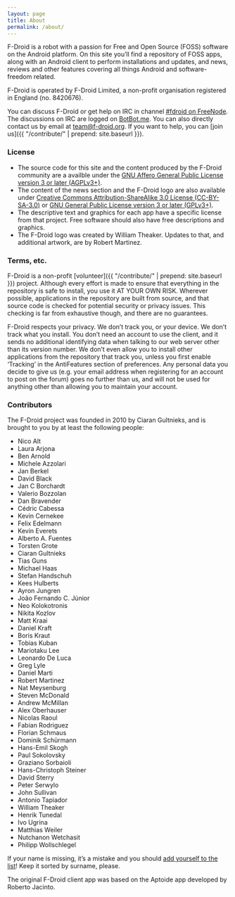 ```yaml
---
layout: page
title: About
permalink: /about/
---
```


F-Droid is a robot with a passion for Free and Open Source (FOSS) software on the Android platform. On this site you’ll find a repository of FOSS apps, along with an Android client to perform installations and updates, and news, reviews and other features covering all things Android and software-freedom related.

F-Droid is operated by F-Droid Limited, a non-profit organisation registered in England (no. 8420676).

You can discuss F-Droid or get help on IRC in channel [#fdroid on FreeNode](https://webchat.freenode.net/?channels=%23fdroid). The discussions on IRC are logged on [BotBot.me](https://botbot.me/freenode/fdroid). You can also directly contact us by email at [team@f-droid.org](mailto:team@f-droid.org). If you want to help, you can [join us]({{ "/contribute/" | prepend: site.baseurl }}).

### License

* The source code for this site and the content produced by the F-Droid community are a availble under the [GNU Affero General Public License version 3 or later (AGPLv3+)](https://www.gnu.org/licenses/agpl-3.0.html).
* The content of the news section and the F-Droid logo are also available under [Creative Commons Attribution-ShareAlike 3.0 License (CC-BY-SA-3.0)](http://creativecommons.org/licenses/by-sa/3.0/) or [GNU General Public License version 3 or later (GPLv3+)](https://www.gnu.org/licenses/gpl-3.0.html).
* The descriptive text and graphics for each app have a specific license from that project.  Free software should also have free descriptions and graphics.
* The F-Droid logo was created by William Theaker. Updates to that, and additional artwork, are by Robert Martinez.


### Terms, etc.

F-Droid is a non-profit [volunteer]({{ "/contribute/" | prepend: site.baseurl }}) project. Although every effort is made to ensure that everything in the repository is safe to install, you use it AT YOUR OWN RISK. Wherever possible, applications in the repository are built from source, and that source code is checked for potential security or privacy issues. This checking is far from exhaustive though, and there are no guarantees.

F-Droid respects your privacy. We don’t track you, or your device. We don’t track what you install. You don’t need an account to use the client, and it sends no additional identifying data when talking to our web server other than its version number. We don’t even allow you to install other applications from the repository that track you, unless you first enable ‘Tracking’ in the AntiFeatures section of preferences. Any personal data you decide to give us (e.g. your email address when registering for an account to post on the forum) goes no further than us, and will not be used for anything other than allowing you to maintain your account.

### Contributors

The F-Droid project was founded in 2010 by Ciaran Gultnieks,
and is brought to you by at least the following people:

* Nico Alt
* Laura Arjona
* Ben Arnold
* Michele Azzolari
* Jan Berkel
* David Black
* Jan C Borchardt
* Valerio Bozzolan
* Dan Bravender
* Cédric Cabessa
* Kevin Cernekee
* Felix Edelmann
* Kevin Everets
* Alberto A. Fuentes
* Torsten Grote
* Ciaran Gultnieks
* Tias Guns
* Michael Haas
* Stefan Handschuh
* Kees Hulberts
* Ayron Jungren
* João Fernando C. Júnior
* Neo Kolokotronis
* Nikita Kozlov
* Matt Kraai
* Daniel Kraft
* Boris Kraut
* Tobias Kuban
* Mariotaku Lee
* Leonardo De Luca
* Greg Lyle
* Daniel Marti
* Robert Martinez
* Nat Meysenburg
* Steven McDonald
* Andrew McMillan
* Alex Oberhauser
* Nicolas Raoul
* Fabian Rodriguez
* Florian Schmaus
* Dominik Schürmann
* Hans-Emil Skogh
* Paul Sokolovsky
* Graziano Sorbaioli
* Hans-Christoph Steiner
* David Sterry
* Peter Serwylo
* John Sullivan
* Antonio Tapiador
* William Theaker
* Henrik Tunedal
* Ivo Ugrina
* Matthias Weiler
* Nutchanon Wetchasit
* Philipp Wollschlegel

If your name is missing, it’s a mistake and you should
[add yourself to the list](https://gitlab.com/fdroid/fdroid-website/blob/master/_pages/about.md)!
Keep it sorted by surname, please.

The original F-Droid client app was based on the Aptoide app developed by Roberto Jacinto.
